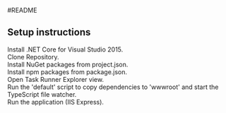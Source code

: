 #README

## Setup instructions

Install .NET Core for Visual Studio 2015.  
Clone Repository.  
Install NuGet packages from project.json.  
Install npm packages from package.json.  
Open Task Runner Explorer view.  
Run the 'default' script to copy dependencies to 'wwwroot' and start the TypeScript file watcher.  
Run the application (IIS Express).    